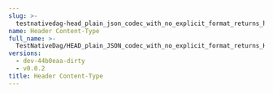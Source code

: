 ```yaml
---
slug: >-
  testnativedag-head_plain_json_codec_with_no_explicit_format_returns_http_200-header_content-type
name: Header Content-Type
full_name: >-
  TestNativeDag/HEAD_plain_JSON_codec_with_no_explicit_format_returns_HTTP_200/Header_Content-Type
versions:
  - dev-44b0eaa-dirty
  - v0.0.2
title: Header Content-Type
---
```


